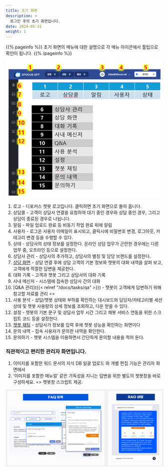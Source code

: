 ```yaml
---
title: 초기 화면
description: >
  로그인 후의 초기 화면입니다.
date: 2024-05-31
weight: 1
---
```


{{% pageinfo %}}
초기 화면의 메뉴에 대한 설명으로 각 메뉴 아이콘에서 툴팁으로 확인이 됩니다.
{{% /pageinfo %}}

![image-5.png](image-5.png)

1. 로고 - 디포커스 챗봇 로고입니다. 클릭하면 초기 화면으로 돌아 옵니다.
2. 상담콜 -  고객이 상담사 연결을 요청하여 대기 중인 경우와 상담 중인 경우, 그리고 상담이 종료된 경우로 나뉩니다.
3. 알림 - 파일 업로드 완료 등 비동기 작업 완료 뒤에 알림
4. 사용자 - 로그온 사용자 이메일이 표시되고, 클릭시에 비밀번호 변경, 로그아웃, 카테고리 변경 등을 수행할 수 있다.
5. 상태 - 상담사의 상태 정보를 설정한다. 온라인 상담 업무가 곤란한 경우에는 다른 업무 중, 오프라인 등으로 설정한다.
6. 상담사 관리 - 상담사의 추가하고, 상담사의 별칭 및 담당 브랜드를 설정한다.
7. [상담 화면](docs/tasks/consulting/) - 상담 연결 후에 상담 고객의 기본 정보와 챗봇의 대화 내역을 살펴 보고, 고객에게 적절한 답변을 제공한다. 
8. 대화 기록 - 고객과 챗봇 그리고 상담사의 대화 기록
9. 사내 메신저 - 시스템에 접속한 상담사 간의 대화
10. [Q&A 관리]({{< relref "/docs/tasks/qa" >}}) - 챗봇이 고객에게 답변하기 위해 참고할 자료를 관리 => 
11. 사용 분석 - 상담/챗봇 상태와 부하를 확인하는 대시보드와 담당자/카테고리별 세션 상태 및 챗봇 사용량의 상세 정보를 조회하고, 다운 받을 수 있다.
12. 설정 - 챗봇의 기본 문구 및 상담사 업무 시간 그리고 채봇 서비스 연동을 위한 스크립트 코드 등을 설정한다.
13. [챗봇 채팅](docs/tasks/managerchat/) - 상담사가 정보를 입력 후에 챗봇 성능을 확인하는 화면이다 
14. 문의 내역 - 접속 사용자가 문의한 내역을 확인한다.
15. 문의하기 - 챗봇 시스템을 이용하면서 간단하게 문의할 내용을 적어 둔다. 

### 직관적이고 편리한 관리자 화면입니다.

1. 이미지를 포함한 워드 문서의 지식 DB 일괄 업로드 와 개별 편집 기능은 관리자 화면에서
2. ‘이미지를 포함한 매뉴얼’ 같은 가독성을 지니는 답변을 위한 별도의 챗봇창을 바로 구성하세요. => 챗봇창 스크립트 제공.

![image-2.png](image-2.png)

